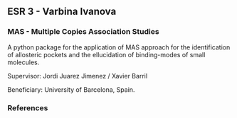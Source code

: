 ## ESR 3 - Varbina Ivanova
### MAS - Multiple Copies Association Studies
A python package for the application of MAS approach for the identification of allosteric pockets and the ellucidation of binding-modes of small molecules. 

Supervisor: Jordi Juarez Jimenez / Xavier Barril

Beneficiary: University of Barcelona, Spain.  

### References
